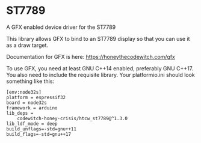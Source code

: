 # ST7789

A GFX enabled device driver for the ST7789

This library allows GFX to bind to an ST7789 display so that you can use it as a draw target.

Documentation for GFX is here: https://honeythecodewitch.com/gfx

To use GFX, you need at least GNU C++14 enabled, preferably GNU C++17. You also need to include the requisite library. Your platformio.ini should look something like this:

```
[env:node32s]
platform = espressif32
board = node32s
framework = arduino
lib_deps = 
	codewitch-honey-crisis/htcw_st7789@^1.3.0
lib_ldf_mode = deep
build_unflags=-std=gnu++11
build_flags=-std=gnu++17
```